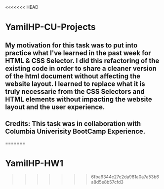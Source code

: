 <<<<<<< HEAD
# YamilHP-CU-Projects

## My motivation for this task was to put into practice what I've learned in the past week for HTML & CSS Selector. I did this refactoring of the existing code in order to share a cleaner version of the html document without affecting the website layout. I learned to replace what it is truly necessarie from the CSS Selectors and HTML elements without impacting the website layout and the user experience. 

## Credits: This task was in collaboration with Columbia Univerisity BootCamp Experience. 



=======
# YamilHP-HW1
>>>>>>> 6fba6344c27e2da981a0a7a53b6a8d5e8b57cfd3
